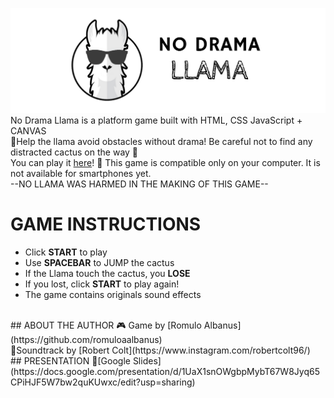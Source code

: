 ﻿


![enter image description here](https://github.com/romuloaalbanus/noDramaLlama/blob/main/images/noDrama2.png?raw=true)
<br/>
No Drama Llama is a platform game built with HTML, CSS JavaScript + CANVAS 
<br/>
🦙Help the llama avoid obstacles without drama!
Be careful not to find any distracted cactus on the way 🤪
<br/>
You can play it [here](https://romuloaalbanus.github.io/noDramaLlama/)!
🌵 This game is compatible only on your computer. It is not available for smartphones yet.
<br/>
--NO LLAMA WAS HARMED IN THE MAKING OF THIS GAME--
<br/>
# GAME INSTRUCTIONS

-   Click  **START**  to play
-   Use  **SPACEBAR**  to JUMP the cactus
-   If the Llama touch the cactus, you  **LOSE**
-   If you lost, click  **START**  to play again!
-   The game contains originals sound effects

<br/>
## ABOUT THE AUTHOR
🎮 Game by [Romulo Albanus](https://github.com/romuloaalbanus)
<br/>
🎼Soundtrack by [Robert Colt](https://www.instagram.com/robertcolt96/)
<br/>
## PRESENTATION
💬[Google Slides](https://docs.google.com/presentation/d/1UaX1snOWgbpMybT67W8Jyq65CPiHJF5W7bw2quKUwxc/edit?usp=sharing)


